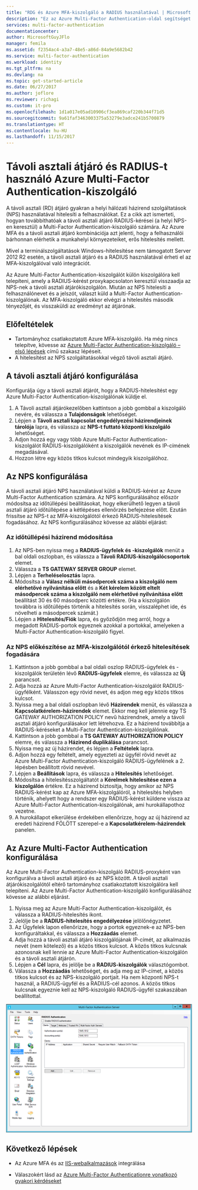 ```yaml
---
title: "RDG és Azure MFA-kiszolgáló a RADIUS használatával | Microsoft Docs"
description: "Ez az Azure Multi-Factor Authentication-oldal segítséget nyújt a távoli asztali (RD) átjáró és a RADIUS-t használó Azure Multi-Factor Authentication-kiszolgáló telepítéséhez."
services: multi-factor-authentication
documentationcenter: 
author: MicrosoftGuyJFlo
manager: femila
ms.assetid: f2354ac4-a3a7-48e5-a86d-84a9e5682b42
ms.service: multi-factor-authentication
ms.workload: identity
ms.tgt_pltfrm: na
ms.devlang: na
ms.topic: get-started-article
ms.date: 06/27/2017
ms.author: joflore
ms.reviewer: richagi
ms.custom: it-pro
ms.openlocfilehash: 1d1a017e05ad10906cf3ea869caf220b344f71d5
ms.sourcegitcommit: 9a61faf3463003375a53279e3adce241b5700879
ms.translationtype: HT
ms.contentlocale: hu-HU
ms.lasthandoff: 11/15/2017
---
```

# <a name="remote-desktop-gateway-and-azure-multi-factor-authentication-server-using-radius"></a>Távoli asztali átjáró és RADIUS-t használó Azure Multi-Factor Authentication-kiszolgáló
A távoli asztali (RD) átjáró gyakran a helyi hálózati házirend szolgáltatások (NPS) használatával hitelesíti a felhasználókat. Ez a cikk azt ismerteti, hogyan továbbíthatóak a távoli asztali átjáró RADIUS-kérései (a helyi NPS-en keresztül) a Multi-Factor Authentication-kiszolgáló számára. Az Azure MFA és a távoli asztali átjáró kombinációja azt jelenti, hogy a felhasználói bárhonnan elérhetik a munkahelyi környezeteiket, erős hitelesítés mellett. 

Mivel a terminálszolgáltatások Windows-hitelesítése nem támogatott Server 2012 R2 esetén, a távoli asztali átjáró és a RADIUS használatával érheti el az MFA-kiszolgálóval való integrációt. 

Az Azure Multi-Factor Authentication-kiszolgálót külön kiszolgálóra kell telepíteni, amely a RADIUS-kérést proxykapcsolaton keresztül visszaadja az NPS-nek a távoli asztali átjárókiszolgálón. Miután az NPS hitelesíti a felhasználónevet és a jelszót, választ küld a Multi-Factor Authentication-kiszolgálónak. Az MFA-kiszolgáló ekkor elvégzi a hitelesítés második tényezőjét, és visszaküldi az eredményt az átjárónak.

## <a name="prerequisites"></a>Előfeltételek

- Tartományhoz csatlakoztatott Azure MFA-kiszolgáló. Ha még nincs telepítve, kövesse az [Azure Multi-Factor Authentication-kiszolgáló – első lépések](multi-factor-authentication-get-started-server.md) című szakasz lépéseit.
- A hitelesítést az NPS szolgáltatásokkal végző távoli asztali átjáró.

## <a name="configure-the-remote-desktop-gateway"></a>A távoli asztali átjáró konfigurálása
Konfigurálja úgy a távoli asztali átjárót, hogy a RADIUS-hitelesítést egy Azure Multi-Factor Authentication-kiszolgálónak küldje el. 

1. A Távoli asztali átjárókezelőben kattintson a jobb gombbal a kiszolgáló nevére, és válassza a **Tulajdonságok** lehetőséget.
2. Lépjen a **Távoli asztali kapcsolat engedélyezési házirendjeinek tárolója** lapra, és válassza az **NPS-t futtató központi kiszolgáló** lehetőséget. 
3. Adjon hozzá egy vagy több Azure Multi-Factor Authentication-kiszolgálót RADIUS-kiszolgálóként a kiszolgálók nevének és IP-címének megadásával. 
4. Hozzon létre egy közös titkos kulcsot mindegyik kiszolgálóhoz.

## <a name="configure-nps"></a>Az NPS konfigurálása
A távoli asztali átjáró NPS használatával küldi a RADIUS-kérést az Azure Multi-Factor Authentication számára. Az NPS konfigurálásához először módosítsa az időtúllépési beállításokat, hogy elkerülhető legyen a távoli asztali átjáró időtúllépése a kétlépéses ellenőrzés befejezése előtt. Ezután frissítse az NPS-t az MFA-kiszolgálótól érkező RADIUS-hitelesítések fogadásához. Az NPS konfigurálásához kövesse az alábbi eljárást:

### <a name="modify-the-timeout-policy"></a>Az időtúllépési házirend módosítása

1. Az NPS-ben nyissa meg a **RADIUS-ügyfelek és -kiszolgálók** menüt a bal oldali oszlopban, és válassza a **Távoli RADIUS-kiszolgálócsoportok** elemet. 
2. Válassza a **TS GATEWAY SERVER GROUP** elemet. 
3. Lépjen a **Terheléselosztás** lapra. 
4. Módosítsa a **Válasz nélküli másodpercek száma a kiszolgáló nem elérhetővé nyilvánítása előtt** és a **Két kérelem között eltelt másodpercek száma a kiszolgáló nem elérhetővé nyilvánítása előtt** beállítást 30 és 60 másodperc közötti értékre. (Ha a kiszolgálón továbbra is időtúllépés történik a hitelesítés során, visszaléphet ide, és növelheti a másodpercek számát.)
5. Lépjen a **Hitelesítés/Fiók** lapra, és győződjön meg arról, hogy a megadott RADIUS-portok egyeznek azokkal a portokkal, amelyeken a Multi-Factor Authentication-kiszolgáló figyel.

### <a name="prepare-nps-to-receive-authentications-from-the-mfa-server"></a>Az NPS előkészítése az MFA-kiszolgálótól érkező hitelesítések fogadására

1. Kattintson a jobb gombbal a bal oldali oszlop RADIUS-ügyfelek és -kiszolgálók területén lévő **RADIUS-ügyfelek** elemre, és válassza az **Új** parancsot.
2. Adja hozzá az Azure Multi-Factor Authentication-kiszolgálót RADIUS-ügyfélként. Válasszon egy rövid nevet, és adjon meg egy közös titkos kulcsot.
3. Nyissa meg a bal oldali oszlopban lévő **Házirendek** menüt, és válassza a **Kapcsolatkérelem-házirendek** elemet. Ekkor meg kell jelennie egy TS GATEWAY AUTHORIZATION POLICY nevű házirendnek, amely a távoli asztali átjáró konfigurálásakor lett létrehozva. Ez a házirend továbbítja a RADIUS-kéréseket a Multi-Factor Authentication-kiszolgálónak.
4. Kattintson a jobb gombbal a **TS GATEWAY AUTHORIZATION POLICY** elemre, és válassza a **Házirend duplikálása** parancsot. 
5. Nyissa meg az új házirendet, és lépjen a **Feltételek** lapra.
6. Adjon hozzá egy feltételt, amely egyezteti az ügyfél rövid nevét az Azure Multi-Factor Authentication-kiszolgáló RADIUS-ügyfelének a 2. lépésben beállított rövid nevével. 
7. Lépjen a **Beállítások** lapra, és válassza a **Hitelesítés** lehetőséget.
8. Módosítsa a hitelesítésszolgáltatót a **Kérelmek hitelesítése ezen a kiszolgálón** értékre. Ez a házirend biztosítja, hogy amikor az NPS RADIUS-kérést kap az Azure MFA-kiszolgálóról, a hitelesítés helyben történik, ahelyett hogy a rendszer egy RADIUS-kérést küldene vissza az Azure Multi-Factor Authentication-kiszolgálónak, ami hurokállapothoz vezetne. 
9. A hurokállapot elkerülése érdekében ellenőrizze, hogy az új házirend az eredeti házirend FÖLÖTT szerepel-e a **Kapcsolatkérelem-házirendek** panelen.

## <a name="configure-azure-multi-factor-authentication"></a>Az Azure Multi-Factor Authentication konfigurálása

Az Azure Multi-Factor Authentication-kiszolgáló RADIUS-proxyként van konfigurálva a távoli asztali átjáró és az NPS között.  A távoli asztali átjárókiszolgálótól eltérő tartományhoz csatlakoztatott kiszolgálóra kell telepíteni. Az Azure Multi-Factor Authentication-kiszolgáló konfigurálásához kövesse az alábbi eljárást.

1. Nyissa meg az Azure Multi-Factor Authentication-kiszolgálót, és válassza a RADIUS-hitelesítés ikont. 
2. Jelölje be a **RADIUS-hitelesítés engedélyezése** jelölőnégyzetet.
3. Az Ügyfelek lapon ellenőrizze, hogy a portok egyeznek-e az NPS-ben konfiguráltakkal, és válassza a **Hozzáadás** elemet.
4. Adja hozzá a távoli asztali átjáró kiszolgálójának IP-címét, az alkalmazás nevét (nem kötelező) és a közös titkos kulcsot. A közös titkos kulcsnak azonosnak kell lennie az Azure Multi-Factor Authentication-kiszolgálón és a távoli asztali átjárón.
3. Lépjen a **Cél** lapra, és jelölje be a **RADIUS-kiszolgálók** választógombot.
4. Válassza a **Hozzáadás** lehetőséget, és adja meg az IP-címet, a közös titkos kulcsot és az NPS-kiszolgáló portjait. Ha nem központi NPS-t használ, a RADIUS-ügyfél és a RADIUS-cél azonos. A közös titkos kulcsnak egyeznie kell az NPS-kiszolgáló RADIUS-ügyfél szakaszában beállítottal.

![Radius-hitelesítés](./media/multi-factor-authentication-get-started-server-rdg/radius.png)

## <a name="next-steps"></a>Következő lépések

- Az Azure MFA és az [IIS-webalkalmazások](multi-factor-authentication-get-started-server-iis.md) integrálása

- Válaszokért lásd az [Azure Multi-Factor Authenticationre vonatkozó gyakori kérdéseket](multi-factor-authentication-faq.md)
